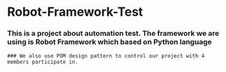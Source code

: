 # Robot-Framework-Test

### This is a project about automation test. The framework we are using is Robot Framework which based on Python language

`### We also use POM design pattern to control our project with 4 members participate in.`
